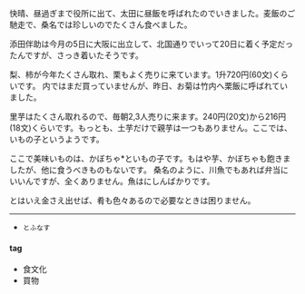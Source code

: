 快晴、昼過ぎまで役所に出て、太田に昼飯を呼ばれたのでいきました。麦飯のご馳走で、桑名では珍しいのでたくさん食べました。

添田伴助は今月の5日に大阪に出立して、北国通りでいって20日に着く予定だったんですが、さっき着いたそうです。

梨、柿が今年たくさん取れ、栗もよく売りに来ています。1升720円(60文)くらいです。
内ではまだ買っていませんが、昨日、お菊は竹内へ栗飯に呼ばれていました。

里芋はたくさん取れるので、毎朝2,3人売りに来ます。240円(20文)から216円(18文)くらいです。もっとも、土芋だけで親芋は一つもありません。ここでは、いもの子というようです。

ここで美味いものは、かぼちゃ*といもの子です。もはや芋、かぼちゃも飽きましたが、他に食うべきものもないです。
桑名のように、川魚でもあれば弁当にいいんですが、全くありません。魚はにしんばかりです。

とはいえ金さえ出せば、肴も色々あるので必要なときは困りません。

***
* `とふなす`

#### tag
- 食文化
- 買物
